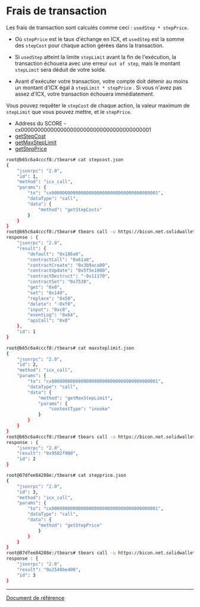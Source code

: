 # Frais de transaction

Les frais de transaction sont calculés comme ceci : `usedStep * stepPrice`.

- Où `stepPrice` est le taux d'échange en ICX, et `usedStep` est la somme des `stepCost` pour chaque action gérées dans la transaction.

- Si `usedStep` atteint la limite `stepLimit` avant la fin de l'exécution, la transaction échouera avec une erreur `out of step`, mais le montant `stepLimit` sera déduit de votre solde.

- Avant d'exécuter votre transaction, votre compte doit détenir au moins un montant d'ICX égal à `stepLimit * stepPrice` . Si vous n'avez pas assez d'ICX, votre transaction échouera immédiatement.

Vous pouvez requêter le `stepCost` de chaque action, la valeur maximum de `stepLimit` que vous pouvez mettre, et le `stepPrice`.

- Address du SCORE - cx0000000000000000000000000000000000000001
- [getStepCost](https://github.com/icon-project/governance/blob/master/README.md#getstepcosts)
- [getMaxStepLimit](https://github.com/icon-project/governance/blob/master/README.md#getmaxsteplimit)
- [getStepPrice](https://github.com/icon-project/governance/blob/master/README.md#getstepprice)

```bash
root@b65c6a4cccf8:/tbears# cat stepcost.json 
{
    "jsonrpc": "2.0",
    "id": 1,
    "method": "icx_call",
    "params": {
        "to": "cx0000000000000000000000000000000000000001",
        "dataType": "call",
        "data": {
            "method": "getStepCosts"
        }
    }
}
root@b65c6a4cccf8:/tbears# tbears call -u https://bicon.net.solidwallet.io/api/v3 stepcost.json
response : {
    "jsonrpc": "2.0",
    "result": {
        "default": "0x186a0",
        "contractCall": "0x61a8",
        "contractCreate": "0x3b9aca00",
        "contractUpdate": "0x5f5e1000",
        "contractDestruct": "-0x11170",
        "contractSet": "0x7530",
        "get": "0x0",
        "set": "0x140",
        "replace": "0x50",
        "delete": "-0xf0",
        "input": "0xc8",
        "eventLog": "0x64",
        "apiCall": "0x0"
    },
    "id": 1
}
```

```bash
root@b65c6a4cccf8:/tbears# cat maxsteplimit.json 
{
    "jsonrpc": "2.0",
    "id": 2,
    "method": "icx_call",
    "params": {
        "to": "cx0000000000000000000000000000000000000001",
        "dataType": "call",
        "data": {
            "method": "getMaxStepLimit",
            "params": {
                "contextType": "invoke"
            }
        }
    }
}
root@b65c6a4cccf8:/tbears# tbears call -u https://bicon.net.solidwallet.io/api/v3 maxsteplimit.json 
response : {
    "jsonrpc": "2.0",
    "result": "0x9502f900",
    "id": 2
}
```

```bash
root@07dfee84208e:/tbears# cat stepprice.json 
{
    "jsonrpc": "2.0",
    "id": 3,
    "method": "icx_call",
    "params": {
        "to": "cx0000000000000000000000000000000000000001",
        "dataType": "call",
        "data": {
            "method": "getStepPrice"
            }
        }
    }
}
root@07dfee84208e:/tbears# tbears call -u https://bicon.net.solidwallet.io/api/v3 stepprice.json 
response : {
    "jsonrpc": "2.0",
    "result": "0x2540be400",
    "id": 3
}
```

---
[Document de référence](https://github.com/icon-project/icon-project.github.io/tree/f615ff6f6387e9605a8d12958dbc17117903e8e9)